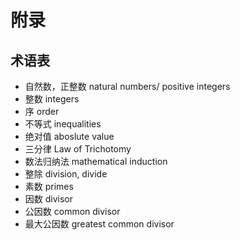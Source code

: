 # 附录

## 术语表

 - 自然数，正整数 natural numbers/ positive integers
 - 整数 integers
 - 序 order
 - 不等式 inequalities
 - 绝对值 aboslute value
 - 三分律 Law of Trichotomy
 - 数法归纳法 mathematical induction
 - 整除 division, divide
 - 素数 primes
 - 因数 divisor
 - 公因数 common divisor
 - 最大公因数 greatest common divisor
